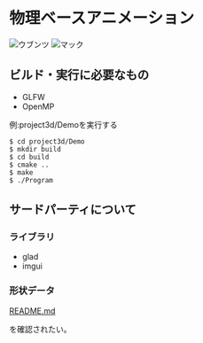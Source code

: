 # 物理ベースアニメーション

![ウブンツ](https://github.com/poly-bear/PBA/actions/workflows/ubuntu.yml/badge.svg)
![マック](https://github.com/poly-bear/PBA/actions/workflows/mac.yml/badge.svg)

## ビルド・実行に必要なもの

- GLFW
- OpenMP

例:project3d/Demoを実行する
```
$ cd project3d/Demo
$ mkdir build
$ cd build
$ cmake ..
$ make
$ ./Program
```

## サードパーティについて

### ライブラリ

* glad
* imgui

### 形状データ

[README.md](/resource/README.md)

を確認されたい。
